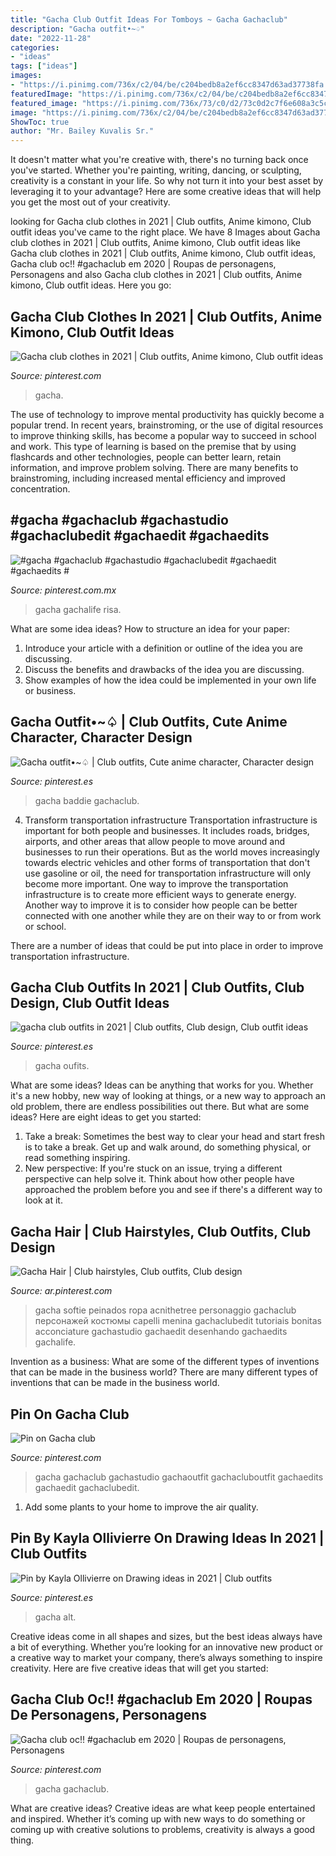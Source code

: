 ```yaml
---
title: "Gacha Club Outfit Ideas For Tomboys ~ Gacha Gachaclub"
description: "Gacha outfit•~♤"
date: "2022-11-28"
categories:
- "ideas"
tags: ["ideas"]
images:
- "https://i.pinimg.com/736x/c2/04/be/c204bedb8a2ef6cc8347d63ad37738fa.jpg"
featuredImage: "https://i.pinimg.com/736x/c2/04/be/c204bedb8a2ef6cc8347d63ad37738fa.jpg"
featured_image: "https://i.pinimg.com/736x/73/c0/d2/73c0d2c7f6e608a3c5c3611391c6d674.jpg"
image: "https://i.pinimg.com/736x/c2/04/be/c204bedb8a2ef6cc8347d63ad37738fa.jpg"
ShowToc: true
author: "Mr. Bailey Kuvalis Sr."
---
```



It doesn't matter what you're creative with, there's no turning back once you've started. Whether you're painting, writing, dancing, or sculpting, creativity is a constant in your life. So why not turn it into your best asset by leveraging it to your advantage? Here are some creative ideas that will help you get the most out of your creativity.

	

		
looking for Gacha club clothes in 2021 | Club outfits, Anime kimono, Club outfit ideas you've came to the right place. We have 8 Images about Gacha club clothes in 2021 | Club outfits, Anime kimono, Club outfit ideas like Gacha club clothes in 2021 | Club outfits, Anime kimono, Club outfit ideas, Gacha club oc!! #gachaclub em 2020 | Roupas de personagens, Personagens and also Gacha club clothes in 2021 | Club outfits, Anime kimono, Club outfit ideas. Here you go:
		
    
## Gacha Club Clothes In 2021 | Club Outfits, Anime Kimono, Club Outfit Ideas

<img loading=lazy src="https://i.pinimg.com/736x/f1/6e/2e/f16e2eb51cfd0fcdfe8d0f37e2034615.jpg" onerror="this.onerror=null;this.src='https://tse1.mm.bing.net/th?id=OIP.bg-0zeaCroHr6405tNjz3QHaNK&amp;pid=15.1';" alt="Gacha club clothes in 2021 | Club outfits, Anime kimono, Club outfit ideas">

_Source: pinterest.com_

>gacha. 

	

The use of technology to improve mental productivity has quickly become a popular trend. In recent years, brainstroming, or the use of digital resources to improve thinking skills, has become a popular way to succeed in school and work. This type of learning is based on the premise that by using flashcards and other technologies, people can better learn, retain information, and improve problem solving. There are many benefits to brainstroming, including increased mental efficiency and improved concentration.

    
## #gacha #gachaclub #gachastudio #gachaclubedit #gachaedit #gachaedits #

<img loading=lazy src="https://i.pinimg.com/736x/73/c0/d2/73c0d2c7f6e608a3c5c3611391c6d674.jpg" onerror="this.onerror=null;this.src='https://tse2.mm.bing.net/th?id=OIP.mO2RyedJ7jCebASHvDE_dAHaHY&amp;pid=15.1';" alt="#gacha #gachaclub #gachastudio #gachaclubedit #gachaedit #gachaedits #">

_Source: pinterest.com.mx_

>gacha gachalife risa. 

	

What are some idea ideas?
How to structure an idea for your paper:
1) Introduce your article with a definition or outline of the idea you are discussing.
2) Discuss the benefits and drawbacks of the idea you are discussing.
3) Show examples of how the idea could be implemented in your own life or business.

    
## Gacha Outfit•~♤ | Club Outfits, Cute Anime Character, Character Design

<img loading=lazy src="https://i.pinimg.com/736x/e8/1b/c2/e81bc294f0687c4970d4695778111d62.jpg" onerror="this.onerror=null;this.src='https://tse3.mm.bing.net/th?id=OIP.TUZ6YrfPWjkNss4VRT3EfwHaGp&amp;pid=15.1';" alt="Gacha outfit•~♤ | Club outfits, Cute anime character, Character design">

_Source: pinterest.es_

>gacha baddie gachaclub. 

	

4) Transform transportation infrastructure
Transportation infrastructure is important for both people and businesses. It includes roads, bridges, airports, and other areas that allow people to move around and businesses to run their operations. But as the world moves increasingly towards electric vehicles and other forms of transportation that don't use gasoline or oil, the need for transportation infrastructure will only become more important. 
One way to improve the transportation infrastructure is to create more efficient ways to generate energy. Another way to improve it is to consider how people can be better connected with one another while they are on their way to or from work or school. 

There are a number of ideas that could be put into place in order to improve transportation infrastructure.

    
## Gacha Club Outfits In 2021 | Club Outfits, Club Design, Club Outfit Ideas

<img loading=lazy src="https://i.pinimg.com/736x/c2/04/be/c204bedb8a2ef6cc8347d63ad37738fa.jpg" onerror="this.onerror=null;this.src='https://tse2.mm.bing.net/th?id=OIP.AMW9144IAUqz6QROcj8q1AHaFV&amp;pid=15.1';" alt="gacha club outfits in 2021 | Club outfits, Club design, Club outfit ideas">

_Source: pinterest.es_

>gacha oufits. 

	

What are some ideas?
Ideas can be anything that works for you. Whether it's a new hobby, new way of looking at things, or a new way to approach an old problem, there are endless possibilities out there. But what are some ideas? Here are eight ideas to get you started: 
1. Take a break: Sometimes the best way to clear your head and start fresh is to take a break. Get up and walk around, do something physical, or read something inspiring. 
2. New perspective: If you're stuck on an issue, trying a different perspective can help solve it. Think about how other people have approached the problem before you and see if there's a different way to look at it. 

    
## Gacha Hair | Club Hairstyles, Club Outfits, Club Design

<img loading=lazy src="https://i.pinimg.com/736x/ef/e5/24/efe52431566b269fb7e8b3514e92bc94.jpg" onerror="this.onerror=null;this.src='https://tse4.mm.bing.net/th?id=OIP.oqR3H9hcvCXSuHyVu_4mWAHaHa&amp;pid=15.1';" alt="Gacha Hair | Club hairstyles, Club outfits, Club design">

_Source: ar.pinterest.com_

>gacha softie peinados ropa acnithetree personaggio gachaclub персонажей костюмы capelli menina gachaclubedit tutoriais bonitas acconciature gachastudio gachaedit desenhando gachaedits gachalife. 

	

Invention as a business: What are some of the different types of inventions that can be made in the business world?
There are many different types of inventions that can be made in the business world.

    
## Pin On Gacha Club

<img loading=lazy src="https://i.pinimg.com/736x/20/86/d0/2086d00ee9fb2aef872be5b07a8dc78a.jpg" onerror="this.onerror=null;this.src='https://tse3.mm.bing.net/th?id=OIP.SxrC921CgVSB9u4JHDlaCwHaHc&amp;pid=15.1';" alt="Pin on Gacha club">

_Source: pinterest.com_

>gacha gachaclub gachastudio gachaoutfit gachacluboutfit gachaedits gachaedit gachaclubedit. 

	

1. Add some plants to your home to improve the air quality.

    
## Pin By Kayla Ollivierre On Drawing Ideas In 2021 | Club Outfits

<img loading=lazy src="https://i.pinimg.com/736x/1c/b1/7d/1cb17d9518a367e3e8519c0247c9feb5.jpg" onerror="this.onerror=null;this.src='https://tse4.mm.bing.net/th?id=OIP.TOEBUil6b16zZe6MPHrnxQHaHR&amp;pid=15.1';" alt="Pin by Kayla Ollivierre on Drawing ideas in 2021 | Club outfits">

_Source: pinterest.es_

>gacha alt. 

	

Creative ideas come in all shapes and sizes, but the best ideas always have a bit of everything. Whether you’re looking for an innovative new product or a creative way to market your company, there’s always something to inspire creativity. Here are five creative ideas that will get you started: 

    
## Gacha Club Oc!! #gachaclub Em 2020 | Roupas De Personagens, Personagens

<img loading=lazy src="https://i.pinimg.com/736x/7a/52/6e/7a526e227dfe4dfb1a70b4dc93740abe.jpg" onerror="this.onerror=null;this.src='https://tse1.mm.bing.net/th?id=OIP.ZV97IiLN_GwenWxWAWPMfQHaG2&amp;pid=15.1';" alt="Gacha club oc!! #gachaclub em 2020 | Roupas de personagens, Personagens">

_Source: pinterest.com_

>gacha gachaclub. 

	

What are creative ideas?
Creative ideas are what keep people entertained and inspired. Whether it’s coming up with new ways to do something or coming up with creative solutions to problems, creativity is always a good thing.

